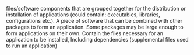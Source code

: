 files/software components that are grouped together for the distribution or installation of applications (could contain: executables, libraries, configurations etc.).
A piece of software that can be combined with other packages to form an application.
Some packages may be large enough to form applications on their own.
Contain the files necessary for an application to be installed, Including dependencies (supplemental files used to run an application)